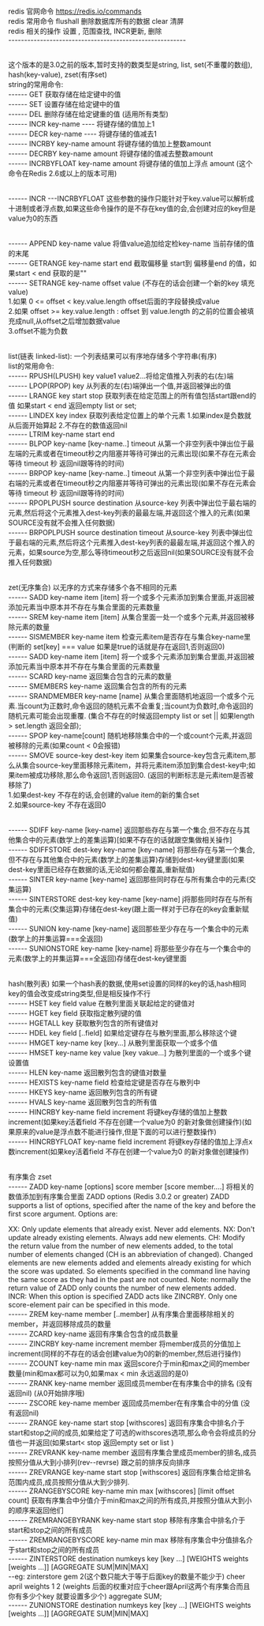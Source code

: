 
<br> redis 官网命令 https://redis.io/commands
<br> redis 常用命令 flushall 删除数据库所有的数据 clear  清屏 
<br> redis 相关的操作 设置 , 范围查找, INCR更新, 删除
<br>--------------------------------------------------------

<br> 这个版本的是3.0之前的版本,暂时支持的数类型是string, list, set(不重覆的数组), hash(key-value), zset(有序set)
<br> string的常用命令:
<br> ------ GET 获取存储在给定键中的值
<br> ------ SET 设置存储在给定键中的值
<br> ------ DEL 删除存储在给定键重的值 (适用所有类型)
<br> ------ INCR key-name ---- 将键存储的值加上1
<br> ------ DECR key-name ---- 将键存储的值减去1
<br> ------ INCRBY key-name amount 将键存储的值加上整数amount 
<br> ------ DECRBY key-name amount 将键存储的值减去整数amount 
<br> ------ INCRBYFLOAT key-name amount 将键存储的值加上浮点 amount (这个命令在Redis 2.6或以上的版本可用)

<br> ------ INCR ---INCRBYFLOAT 这些参数的操作只能针对于key.value可以解析成十进制或者浮点数,如果这些命令操作的是不存在key值的会,会创建对应的key但是value为0的东西

<br> ------ APPEND key-name value 将值value追加给定检key-name 当前存储的值的末尾
<br> ------ GETRANGE key-name start end 截取偏移量 start到 偏移量end 的值，如果start < end 获取的是""
<br> ------ SETRANGE key-name offset value (不存在的话会创建一个新的key 填充value) 
<br> 1.如果 0 <= offset < key.value.length offset后面的字段替换成value
<br> 2.如果 offset >= key.value.length : offset 到 value.length 的之前的位置会被填充成null,从offset之后增加数据value
<br> 3.offset不能为负数

<br> list(链表 linked-list): 一个列表结果可以有序地存储多个字符串(有序)
<br> list的常用命令:
<br> ------ RPUSH(LPUSH) key value1 value2...将给定值推入列表的右(左)端
<br> ------ LPOP(RPOP) key 从列表的左(右)端弹出一个值,并返回被弹出的值
<br> ------ LRANGE key start stop  获取列表在给定范围上的所有值包括start跟end的值 如果start < end 返回empty list or set;
<br> ------ LINDEX key index 获取列表给定位置上的单个元素 1.如果index是负数就从后面开始算起 2.不存在的数值返回nil
<br> ------ LTRIM key-name start end 
<br> ------ BLPOP key-name [key-name..] timeout 从第一个非空列表中弹出位于最左端的元素或者在timeout秒之内阻塞并等待可弹出的元素出现(如果不存在元素会等待 timeout 秒 返回nil跟等待的时间)
<br> ------ BRPOP key-name [key-name..] timeout 从第一个非空列表中弹出位于最右端的元素或者在timeout秒之内阻塞并等待可弹出的元素出现(如果不存在元素会等待 timeout 秒 返回nil跟等待的时间)
<br> ------ RPOPLPUSH source destination 从source-key 列表中弹出位于最右端的元素,然后将这个元素推入dest-key列表的最最左端,并返回这个推入的元素(如果SOURCE没有就不会推入任何数据)
<br> ------ BRPOPLPUSH source destination timeout 从source-key 列表中弹出位于最右端的元素,然后将这个元素推入dest-key列表的最最左端,并返回这个推入的元素，如果source为空,那么等待timeout秒之后返回nil(如果SOURCE没有就不会推入任何数据)

<br> zet(无序集合) 以无序的方式来存储多个各不相同的元素
<br> ------ SADD key-name item [item] 将一个或多个元素添加到集合里面,并返回被添加元素当中原本并不存在与集合里面的元素数量
<br> ------ SREM key-name item [item] 从集合里面一处一个或多个元素,并返回被移除元素的数量
<br> ------ SISMEMBER key-name item 检查元素item是否存在与集合key-name里 (判断的 set[key] === value 如果是true的话就是存在返回1,否则返回0)
<br> ------ SADD key-name item [item] 将一个或多个元素添加到集合里面,并返回被添加元素当中原本并不存在与集合里面的元素数量
<br> ------ SCARD key-name 返回集合包含的元素的数量
<br> ------ SMEMBERS key-name 返回集合包含的所有的元素
<br> ------ SRANDMEMBER key-name [name] 从集合里面随机地返回一个或多个元素.当count为正数时,命令返回的随机元素不会重复;当count为负数时,命令返回的随机元素可能会出现重覆. (集合不存在的时候返回empty list or set || 如果length > set.length 返回全部);
<br> ------ SPOP key-name[count] 随机地移除集合中的一个或count个元素,并返回被移除的元素(如果count < 0会报错)
<br> ------ SMOVE source-key dest-key item 如果集合source-key包含元素item,那么从集合source-key里面移除元素item，并将元素item添加到集合dest-key中;如果item被成功移除,那么命令返回1,否则返回0. (返回的判断标志是元素item是否被移除了)
<br> 1.如果dest-key 不存在的话,会创建的value item的新的集合set 
<br> 2.如果source-key 不存在返回0

<br> ------ SDIFF key-name [key-name] 返回那些存在与第一个集合,但不存在与其他集合中的元素(数学上的差集运算)[如果不存在的话就跟空集做相关操作]
<br> ------ SDIFFSTORE dest-key key-name [key-name] 将那些存在与第一个集合,但不存在与其他集合中的元素(数学上的差集运算)存储到dest-key键里面(如果dest-key里面已经存在数据的话,无论如何都会覆盖,重新赋值)
<br> ------ SINTER key-name [key-name] 返回那些同时存在与所有集合中的元素(交集运算)
<br> ------ SINTERSTORE dest-key key-name [key-name] j将那些同时存在与所有集合中的元素(交集运算)存储在dest-key(跟上面一样对于已存在的key会重新赋值)
<br> ------ SUNION key-name [key-name] 返回那些至少存在与一个集合中的元素(数学上的并集运算===全返回)
<br> ------ SUNIONSTORE key-name [key-name] 将那些至少存在与一个集合中的元素(数学上的并集运算===全返回)存储在dest-key键里面

<br> hash(散列表) 如果一个hash表的数据,使用set设置的同样的key的话,hash相同key的值会改变成string类型,但是相反操作不行
<br> ------ HSET key field value 在散列里面关联起给定的键值对
<br> ------ HGET key field 获取指定散列键的值
<br> ------ HGETALL key 获取散列包含的所有键值对
<br> ------ HDEL key field [..field] 如果给定键存在与散列里面,那么移除这个键
<br> ------ HMGET key-name key [key...] 从散列里面获取一个或多个值
<br> ------ HMSET key-name key value [key vakue...] 为散列里面的一个或多个键设置值
<br> ------ HLEN key-name 返回散列包含的键值对数量
<br> ------ HEXISTS key-name field  检查给定键是否存在与散列中
<br> ------ HKEYS key-name  返回散列包含的所有键
<br> ------ HVALS key-name  返回散列包含的所有值
<br> ------ HINCRBY key-name field increment 将键key存储的值加上整数increment(如果key活着field 不存在创建一个value为0 的新对象做创建操作)(如果原来的value是浮点数不能进行操作,但是下面的可以进行整数操作)
<br> ------ HINCRBYFLOAT key-name field increment 将键key存储的值加上浮点x数increment(如果key活着field 不存在创建一个value为0 的新对象做创建操作)

<br> 有序集合 zset
<br> ------ ZADD key-name [options] score member [score member....] 将相关的数值添加到有序集合里面
ZADD options (Redis 3.0.2 or greater)
ZADD supports a list of options, specified after the name of the key and before the first score argument. Options are:

XX: Only update elements that already exist. Never add elements.
NX: Don't update already existing elements. Always add new elements.
CH: Modify the return value from the number of new elements added, to the total number of elements changed (CH is an abbreviation of changed). Changed elements are new elements added and elements already existing for which the score was updated. So elements specified in the command line having the same score as they had in the past are not counted. Note: normally the return value of ZADD only counts the number of new elements added.
INCR: When this option is specified ZADD acts like ZINCRBY. Only one score-element pair can be specified in this mode.
<br> ------ ZREM key-name member [..member] 从有序集合里面移除相关的member，并返回移除成员的数量 
<br> ------ ZCARD key-name 返回有序集合包含的成员数量 
<br> ------ ZINCRBY key-name increment member 将member成员的分值加上increment(同样的不存在的话会创建value为0的新的member,然后进行操作)
<br> ------ ZCOUNT key-name min max 返回score介于min和max之间的member数量(min和max都可以为0,如果max < min 永远返回的是0)
<br> ------ ZRANK key-name member 返回成员member在有序集合中的排名 (没有返回nil) (从0开始排序哦)
<br> ------ ZSCORE key-name member 返回成员member在有序集合中的分值 (没有返回nil)
<br> ------ ZRANGE key-name start stop [withscores] 返回有序集合中排名介于start和stop之间的成员,如果给定了可选的withscores选项,那么命令会将成员的分值也一并返回(如果start< stop 返回empty set or list )
<br> ------ ZREVRANK key-name  member 返回有序集合里成员member的排名,成员按照分值从大到小排列(rev--revrse) 跟之前的排序反向排序
<br> ------ ZREVRANGE key-name start stop [withscores] 返回有序集合给定排名范围内成员,成员按照分值从大到少排列.
<br> ------ ZRANGEBYSCORE key-name min max [withscores] [limit offset count] 获取有序集合中分值介于min和max之间的所有成员,并按照分值从大到小的顺序来返回他们
<br> ------ ZREMRANGEBYRANK key-name start stop 移除有序集合中排名介于start和stop之间的所有成员
<br> ------ ZREMRANGEBYSCORE key-name min max 移除有序集合中分值排名介于start和stop之间的所有成员
<br> ------ ZINTERSTORE destination numkeys key [key ...] [WEIGHTS weights [weights ...]] [AGGREGATE SUM|MIN|MAX]
<br> --eg: zinterstore gem 2(这个数只能大于等于后面key的数量不能少于) cheer april weights 1 2 (weights 后面的权重对应于cheer跟April这两个有序集合而且你有多少个key 就要设置多少个) aggregate SUM;
<br> ------ ZUNIONSTORE destination numkeys key [key ...] [WEIGHTS weights [weights ...]] [AGGREGATE SUM|MIN|MAX]


























